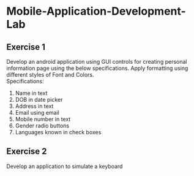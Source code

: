 # Mobile-Application-Development-Lab
## Exercise 1
Develop an android application using GUI controls for creating personal information page 
using the below specifications. Apply formatting using different styles of Font and Colors.<br/>
Specifications:
1. Name in text
2. DOB in date picker
3. Address in text
4. Email using email
5. Mobile number in text
6. Gender radio buttons
7. Languages known in check boxes

## Exercise 2
Develop an application to simulate a keyboard
